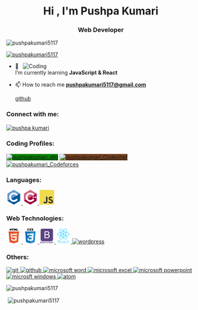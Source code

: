 <!DOCTYPE html>
<html lang="en" dir="ltr">
  <head>
    <meta charset="utf-8">
  </head>
  <body>
    <h1 align="center">Hi , I'm Pushpa Kumari</h1>
<h3 align="center">Web Developer</h3>
    
<p align="left"> <img src="https://komarev.com/ghpvc/?username=pushpakumari5117&label=Profile%20views&color=0e75b6&style=flat" alt="pushpakumari5117" /> </p>

<p align="left"> <a href="https://github.com/ryo-ma/github-profile-trophy"><img src="https://github-profile-trophy.vercel.app/?username=pushpakumari5117" alt="pushpakumari5117" /></a> </p>

<img align="right" alt="Coding" width="460" src="https://cdn.dribbble.com/users/2851002/screenshots/7736965/media/e08e0676dd54ae8715c2d72bbdd51eb2.gif">

- 🌱 I’m currently learning **JavaScript & React**

- 📫 How to reach me **pushpakumari5117@gmail.com**
    
   [github](https://github.com/pushpakumari5117)

<h3 align="left">Connect with me:</h3>
<p align="left">
<a href="https://linkedin.com/in/pushpa kumari" target="blank"><img align="center" src="https://www.flaticon.com/svg/vstatic/svg/174/174857.svg?token=exp=1617605725~hmac=9572e4be2264b6e2e77650c69450f3fa" alt="pushpa kumari" height="30" width="40" /></a>
 <h3 align="left">Coding Profiles:</h3>
<p align="left">
<a href="https://auth.geeksforgeeks.org/user/https://auth.geeksforgeeks.org/user/pushpakumari5117/practice/" target="blank"><img align="center" src="https://media.geeksforgeeks.org/wp-content/uploads/20200926103715/gfgimagw.PNG" alt="pushpakumari_gfg" height="30" width="40" style="background-color: green"/></a>
<a href="https://www.codechef.com/users/pushpakumari" target="blank"><img align="center" src="https://yt3.ggpht.com/ytc/AAUvwnhAFZgqXiTg3WS7ZFI6byv7sBAVxE9j8T6Cioa8rw4=s900-c-k-c0x00ffffff-no-rj" alt="pushpakumari_Codechef" height="30" width="40" style="background-color: #723E1D"/></a>
<a href="https://codeforces.com/profile/pushpakumari" target="blank"><img align="center" src="https://i.pinimg.com/736x/b4/6e/54/b46e546a3ee4d410f961e81d4a8cae0f.jpg" alt="pushpakumari_Codeforces" height="30" width="40" style="background-color: white"/></a>
</p>

<h3 align="left">Languages:</h3>
<p align="left"> 
  <a href="https://www.cprogramming.com/" target="_blank"> <img src="https://raw.githubusercontent.com/devicons/devicon/master/icons/c/c-original.svg" alt="c" width="40" height="40"/> </a>
   <a href="https://www.w3schools.com/cpp/" target="_blank"> <img src="https://raw.githubusercontent.com/devicons/devicon/master/icons/cplusplus/cplusplus-original.svg" alt="cplusplus" width="40" height="40"/> </a> 
   <a href="https://developer.mozilla.org/en-US/docs/Web/JavaScript" target="_blank"> <img src="https://raw.githubusercontent.com/devicons/devicon/master/icons/javascript/javascript-original.svg" alt="javascript" width="40" height="40"/> </a>  </p>
  
<h3 align="left">Web Technologies:</h3>
<p align="left">
  <a href="https://www.w3.org/html/" target="_blank"> <img src="https://raw.githubusercontent.com/devicons/devicon/master/icons/html5/html5-original-wordmark.svg" alt="html5" width="40" height="40"/> </a>
  <a href="https://www.w3schools.com/css/" target="_blank"> <img src="https://raw.githubusercontent.com/devicons/devicon/master/icons/css3/css3-original-wordmark.svg" alt="css3" width="40" height="40"/> </a> 
  <a href="https://getbootstrap.com" target="_blank"> <img src="https://raw.githubusercontent.com/devicons/devicon/master/icons/bootstrap/bootstrap-plain-wordmark.svg" alt="bootstrap" width="40" height="40"/> </a> 
  <a href="https://reactjs.org/" target="_blank"> <img src="https://raw.githubusercontent.com/devicons/devicon/master/icons/react/react-original-wordmark.svg" alt="react" width="40" height="40"/> </a>
  <a href="https://wordpress.org/" target="_blank"> <img src="https://img.icons8.com/color/48/000000/wordpress.png" alt="wordpress" width="40" height="40"/> </a>
  </p>
  
<h3 align="left">Others:</h3>
<p align="left">
  <a href="https://git-scm.com/" target="_blank"> <img src="https://www.vectorlogo.zone/logos/git-scm/git-scm-icon.svg" alt="git" width="40" height="40"/> </a>  
  <a href="https://github.com/" target="_blank"> <img src="https://img.icons8.com/fluent/48/000000/github.png" alt="github" width="40" height="40"/> </a>  
  <a href="https://www.office.com/" target="_blank"> <img src="https://www.flaticon.com/svg/vstatic/svg/888/888883.svg?token=exp=1617606013~hmac=b6b5836c1db0b2599d9ca8ffbddb100a" alt="microsoft word" width="40" height="40"/> </a>  
  <a href="https://www.office.com/" target="_blank"> <img src="https://www.flaticon.com/svg/vstatic/svg/732/732220.svg?token=exp=1617605976~hmac=25d840148c1ffd528c27872834aa6f59" alt="microsoft excel" width="40" height="40"/> </a>  
  <a href="https://www.office.com/" target="_blank"> <img src="https://www.flaticon.com/svg/vstatic/svg/888/888874.svg?token=exp=1617606047~hmac=b9539d74c2d4ac828e1a4e382ea6c005" alt="microsoft powerpoint" width="40" height="40"/> </a>  
  <a href="https://www.microsoft.com/en-in/windows" target="_blank"> <img src="https://img.icons8.com/fluent/48/000000/windows-10.png" alt="microsft windows" width="40" height="40"/> </a>  
  <a href="https://atom.io/" target="_blank"> <img src="https://img.icons8.com/emoji/48/000000/atom-symbol-emoji.png" alt="atom" width="40" height="40"/> </a>  
  </p>
    
<p><img align="left" src="https://github-readme-stats.vercel.app/api/top-langs?username=pushpakumari5117&show_icons=true&locale=en&layout=compact" alt="pushpakumari5117" /></p>
<br>
<p>&nbsp;<img align="center" src="https://github-readme-stats.vercel.app/api?username=pushpakumari5117&show_icons=true&locale=en" alt="pushpakumari5117" /></p>

  </body>
</html>
